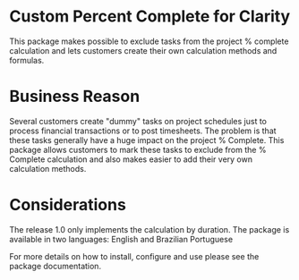 # Custom Percent Complete for Clarity
This package makes possible to exclude tasks from the project % complete calculation and lets customers create their own calculation methods and formulas.

# Business Reason
Several customers create "dummy" tasks on project schedules just to process financial transactions or to post timesheets. The problem is that these tasks generally have a huge impact on the project % Complete. This package allows customers to mark these tasks to exclude from the % Complete calculation and also makes easier to add their very own calculation methods.

# Considerations
The release 1.0 only implements the calculation by duration.
The package is available in two languages: English and Brazilian Portuguese

For more details on how to install, configure and use please see the package documentation.
